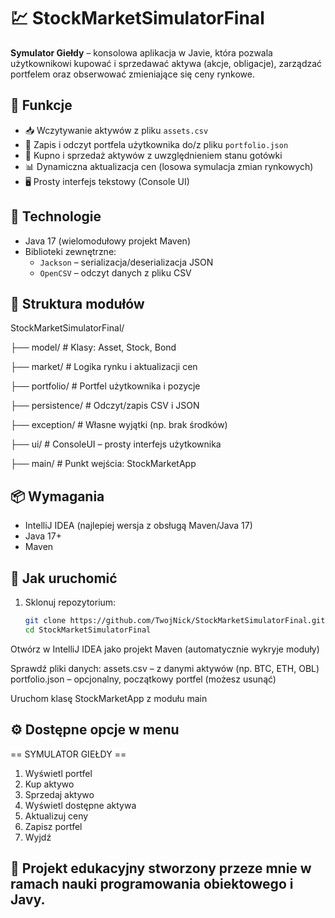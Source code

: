 # 💹 StockMarketSimulatorFinal

**Symulator Giełdy** – konsolowa aplikacja w Javie, która pozwala użytkownikowi kupować i sprzedawać aktywa (akcje, obligacje), zarządzać portfelem oraz obserwować zmieniające się ceny rynkowe.

## 🚀 Funkcje

- 📥 Wczytywanie aktywów z pliku `assets.csv`
- 💾 Zapis i odczyt portfela użytkownika do/z pliku `portfolio.json`
- 💱 Kupno i sprzedaż aktywów z uwzględnieniem stanu gotówki
- 📊 Dynamiczna aktualizacja cen (losowa symulacja zmian rynkowych)
- 🖥️ Prosty interfejs tekstowy (Console UI)

## 🧠 Technologie

- Java 17 (wielomodułowy projekt Maven)
- Biblioteki zewnętrzne:
  - `Jackson` – serializacja/deserializacja JSON
  - `OpenCSV` – odczyt danych z pliku CSV

## 📁 Struktura modułów

StockMarketSimulatorFinal/

├── model/ # Klasy: Asset, Stock, Bond

├── market/ # Logika rynku i aktualizacji cen

├── portfolio/ # Portfel użytkownika i pozycje

├── persistence/ # Odczyt/zapis CSV i JSON

├── exception/ # Własne wyjątki (np. brak środków)

├── ui/ # ConsoleUI – prosty interfejs użytkownika

├── main/ # Punkt wejścia: StockMarketApp


## 📦 Wymagania

- IntelliJ IDEA (najlepiej wersja z obsługą Maven/Java 17)
- Java 17+
- Maven

## 🔧 Jak uruchomić

1. Sklonuj repozytorium:
   ```bash
   git clone https://github.com/TwojNick/StockMarketSimulatorFinal.git
   cd StockMarketSimulatorFinal
Otwórz w IntelliJ IDEA jako projekt Maven (automatycznie wykryje moduły)

Sprawdź pliki danych:
assets.csv – z danymi aktywów (np. BTC, ETH, OBL)
portfolio.json – opcjonalny, początkowy portfel (możesz usunąć)

Uruchom klasę StockMarketApp z modułu main

## ⚙️ Dostępne opcje w menu

== SYMULATOR GIEŁDY ==

1. Wyświetl portfel
2. Kup aktywo
3. Sprzedaj aktywo
4. Wyświetl dostępne aktywa
5. Aktualizuj ceny
6. Zapisz portfel
0. Wyjdź

## 🧠 Projekt edukacyjny stworzony przeze mnie w ramach nauki programowania obiektowego i Javy.
